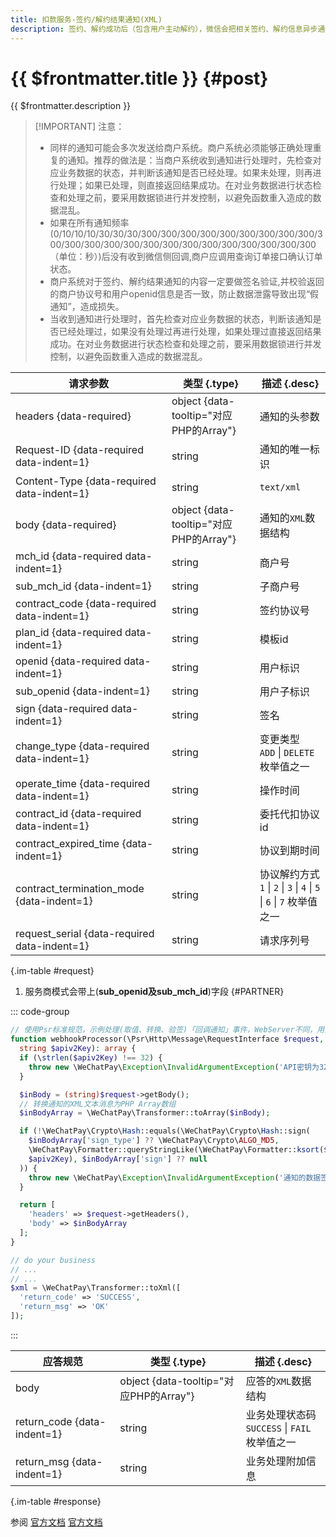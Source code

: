 ```yaml
---
title: 扣款服务-签约/解约结果通知(XML)
description: 签约、解约成功后（包含用户主动解约），微信会把相关签约、解约信息异步通知给商户。
---
```


# {{ $frontmatter.title }} {#post}

{{ $frontmatter.description }}

> [!IMPORTANT] 注意：
> - 同样的通知可能会多次发送给商户系统。商户系统必须能够正确处理重复的通知。推荐的做法是：当商户系统收到通知进行处理时，先检查对应业务数据的状态，并判断该通知是否已经处理。如果未处理，则再进行处理；如果已处理，则直接返回结果成功。在对业务数据进行状态检查和处理之前，要采用数据锁进行并发控制，以避免函数重入造成的数据混乱。
> - 如果在所有通知频率(0/10/10/10/30/30/30/300/300/300/300/300/300/300/300/300/300/300/300/300/300/300/300/300/300/300/300/300/300/300（单位：秒）)后没有收到微信侧回调,商户应调用查询订单接口确认订单状态。
> - 商户系统对于签约、解约结果通知的内容一定要做签名验证,并校验返回的商户协议号和用户openid信息是否一致，防止数据泄露导致出现“假通知”，造成损失。
> - 当收到通知进行处理时，首先检查对应业务数据的状态，判断该通知是否已经处理过，如果没有处理过再进行处理，如果处理过直接返回结果成功。在对业务数据进行状态检查和处理之前，要采用数据锁进行并发控制，以避免函数重入造成的数据混乱。

| 请求参数 | 类型 {.type} | 描述 {.desc}
| -- | -- | --
| headers {data-required} | object {data-tooltip="对应PHP的Array"} | 通知的头参数
| Request-ID {data-required data-indent=1} | string | 通知的唯一标识
| Content-Type {data-required data-indent=1} | string | `text/xml`
| body {data-required} | object {data-tooltip="对应PHP的Array"} | 通知的`XML`数据结构
| mch_id {data-required data-indent=1} | string | 商户号
| sub_mch_id {data-indent=1} | string | 子商户号
| contract_code {data-required data-indent=1} | string | 签约协议号
| plan_id {data-required data-indent=1} | string | 模板id
| openid {data-required data-indent=1} | string | 用户标识
| sub_openid {data-indent=1} | string | 用户子标识
| sign {data-required data-indent=1} | string | 签名
| change_type {data-required data-indent=1} | string | 变更类型<br/>`ADD` \| `DELETE` 枚举值之一
| operate_time {data-required data-indent=1} | string | 操作时间
| contract_id {data-required data-indent=1} | string | 委托代扣协议id
| contract_expired_time {data-indent=1} | string | 协议到期时间
| contract_termination_mode {data-indent=1} | string | 协议解约方式<br/>`1` \| `2` \| `3` \| `4` \| `5` \| `6` \| `7` 枚举值之一
| request_serial {data-required data-indent=1} | string | 请求序列号

{.im-table #request}

1. 服务商模式会带上(**sub_openid及sub_mch_id**)字段 {#PARTNER}

::: code-group

```php [处理程序]
// 使用Psr标准规范，示例处理(取值、转换、验签)「回调通知」事件，WebServer不同，用法略有差异，供参考实现。
function webhookProcessor(\Psr\Http\Message\RequestInterface $request,
  string $apiv2Key): array {
  if (\strlen($apiv2Key) !== 32) {
    throw new \WeChatPay\Exception\InvalidArgumentException('API密钥为32字节，长度不对');
  }

  $inBody = (string)$request->getBody();
  // 转换通知的XML文本消息为PHP Array数组
  $inBodyArray = \WeChatPay\Transformer::toArray($inBody);

  if (!\WeChatPay\Crypto\Hash::equals(\WeChatPay\Crypto\Hash::sign(
    $inBodyArray['sign_type'] ?? \WeChatPay\Crypto\ALGO_MD5,
    \WeChatPay\Formatter::queryStringLike(\WeChatPay\Formatter::ksort($inBodyArray)),
    $apiv2Key), $inBodyArray['sign'] ?? null
  )) {
    throw new \WeChatPay\Exception\InvalidArgumentException('通知的数据签名校验未通过');
  }

  return [
    'headers' => $request->getHeaders(),
    'body' => $inBodyArray
  ];
}

// do your business
// ...
// ...
$xml = \WeChatPay\Transformer::toXml([
  'return_code' => 'SUCCESS',
  'return_msg' => 'OK'
]);
```

:::

| 应答规范 | 类型 {.type} | 描述 {.desc}
| --- | --- | ---
| body | object {data-tooltip="对应PHP的Array"} | 应答的`XML`数据结构
| return_code {data-indent=1} | string | 业务处理状态码<br/>`SUCCESS` \| `FAIL` 枚举值之一
| return_msg {data-indent=1} | string | 业务处理附加信息

{.im-table #response}

参阅 [官方文档](https://pay.weixin.qq.com/doc/v2/merchant/4011987586) [官方文档](https://pay.weixin.qq.com/doc/v2/partner/4011988378)
